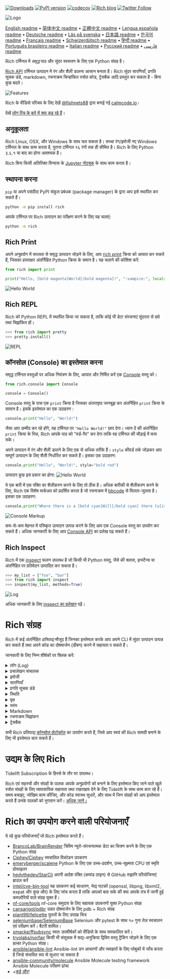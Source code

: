 [![Downloads](https://pepy.tech/badge/rich/month)](https://pepy.tech/project/rich)
[![PyPI version](https://badge.fury.io/py/rich.svg)](https://badge.fury.io/py/rich)
[![codecov](https://codecov.io/gh/Textualize/rich/branch/master/graph/badge.svg)](https://codecov.io/gh/Textualize/rich)
[![Rich blog](https://img.shields.io/badge/blog-rich%20news-yellowgreen)](https://www.willmcgugan.com/tag/rich/)
[![Twitter Follow](https://img.shields.io/twitter/follow/willmcgugan.svg?style=social)](https://twitter.com/willmcgugan)

![Logo](https://github.com/willmcgugan/rich/raw/master/imgs/logo.svg)

[English readme](https://github.com/willmcgugan/rich/blob/master/README.md)
 • [简体中文 readme](https://github.com/willmcgugan/rich/blob/master/README.cn.md)
 • [正體中文 readme](https://github.com/willmcgugan/rich/blob/master/README.zh-tw.md)
 • [Lengua española readme](https://github.com/willmcgugan/rich/blob/master/README.es.md)
 • [Deutsche readme](https://github.com/willmcgugan/rich/blob/master/README.de.md)
 • [Läs på svenska](https://github.com/willmcgugan/rich/blob/master/README.sv.md)
 • [日本語 readme](https://github.com/willmcgugan/rich/blob/master/README.ja.md)
 • [한국어 readme](https://github.com/willmcgugan/rich/blob/master/README.kr.md)
 • [Français readme](https://github.com/willmcgugan/rich/blob/master/README.fr.md)
 • [Schwizerdütsch readme](https://github.com/willmcgugan/rich/blob/master/README.de-ch.md)
 • [हिन्दी readme](https://github.com/willmcgugan/rich/blob/master/README.hi.md)
 • [Português brasileiro readme](https://github.com/willmcgugan/rich/blob/master/README.pt-br.md)
 • [Italian readme](https://github.com/willmcgugan/rich/blob/master/README.it.md)
 • [Русский readme](https://github.com/willmcgugan/rich/blob/master/README.ru.md)
  • [فارسی readme](https://github.com/willmcgugan/rich/blob/master/README.fa.md)

Rich टर्मिनल में _समृद्ध_ पाठ और सुंदर स्वरूपण के लिए एक Python संग्रह है।


[Rich API](https://rich.readthedocs.io/en/latest/) टर्मिनल उत्पादन में रंग और शैली डालना आसान बनाता है। Rich सुंदर सारणियाँ, प्रगति सूचक डंडे, markdown, रचनाक्रम चिन्हांकित स्त्रोत कोड, ट्रेसबैक आदि प्रस्तुत कर सकता है - बिना कुछ बदले।

![Features](https://github.com/willmcgugan/rich/raw/master/imgs/features.png)

Rich के वीडियो परिचय के लिए देखें [@fishnets88](https://twitter.com/fishnets88) द्वारा बनाई गई [calmcode.io](https://calmcode.io/rich/introduction.html)।


देखें [लोग रिच के बारे में क्या कह रहे हैं](https://www.willmcgugan.com/blog/pages/post/rich-tweets/)।

## अनुकूलता

Rich Linux, OSX, और Windows के साथ चल सकता है। सच्चा रंग/इमोजी नए Windows टर्मिनल के साथ काम करता है, पुराना टर्मिनल १६ रंगों तक ही सीमित है। Rich के लिए Python ३.६.१ या बाद का होना आवश्यक है।

Rich बिना किसी अतिरिक्त विन्यास के [Jupyter नोटबुक](https://jupyter.org/) के साथ काम करता है।

## स्थापना करना

`pip` या अपने पसंदीदा PyPI संकुल प्रबंधक (package manager) के द्वारा आप इसे स्थापित कर सकते हैं।

```sh
python -m pip install rich
```

आपके टर्मिनल पर Rich उत्पादन का परीक्षण करने के लिए यह चलाएं:
```sh
python -m rich
```

## Rich Print

अपने अनुप्रयोग में सरलता से समृद्ध उत्पादन जोड़ने के लिए, आप [rich print](https://rich.readthedocs.io/en/latest/introduction.html#quick-start) क्रिया को आयात कर सकते हैं, जिसका हस्ताक्षर अंतर्निहित Python क्रिया के समान है। यह चलाने की कोशिश करें:

```python
from rich import print

print("Hello, [bold magenta]World[/bold magenta]!", ":vampire:", locals())
```

![Hello World](https://github.com/willmcgugan/rich/raw/master/imgs/print.png)

## Rich REPL

Rich को Python REPL में स्थापित किया जा सकता है, ताकि कोई भी डेटा संरचनाएं सुंदरता से छपे तथा चिह्नांकित हों।
```python
>>> from rich import pretty
>>> pretty.install()
```

![REPL](https://github.com/willmcgugan/rich/raw/master/imgs/repl.png)

## कॉनसोल (Console) का इस्तेमाल करना

समृद्ध टर्मिनल वस्तुओं पर अधिक नियंत्रण के लिए, आयात और निर्मित करें एक [Console](https://rich.readthedocs.io/en/latest/reference/console.html#rich.console.Console) वस्तु को।

```python
from rich.console import Console

console = Console()
```

Console वस्तु के पास एक `print` क्रिया है जिसका अंतरापृष्ठ जानबूझ कर अंतर्निहित `print` क्रिया के सामान है। इसके इस्तेमाल का एक उदाहरण :
```python
console.print("Hello", "World!")
```


जैसा आप उम्मीद कर रहे होंगे, यह टर्मिनल पर `"Hello World!"` छाप देगा। ध्यान दें की अंतर्निहित `print` क्रिया के भिन्न, Rich आपके पाठ को "वर्ड-रैप" कर देगा ताकि वह टर्मिनल की चौड़ाई में फस सके।

अपने उत्पादन में रंग और शैली डालने के लिए एक से अधिक तरीके हैं। `style` कीवर्ड तर्क जोड़कर आप सम्पूर्ण उत्पादन के लिए शैली निर्धारित कर सकते हैं। इसका एक उदाहरण:
```python
console.print("Hello", "World!", style="bold red")
```

उत्पादन कुछ इस प्रकार का होगा:
![Hello World](https://github.com/willmcgugan/rich/raw/master/imgs/hello_world.png)


ये एक बारी में एक पंक्ति का शैलीकरण करने के लिए तो ठीक है। अधिक बारीकी से शैलीकरण करने के लिए, Rich एक विशेष मार्कअप को प्रदर्शित करता है जो रचनाक्रम में [bbcode](https://en.wikipedia.org/wiki/BBCode) से मिलता-जुलता है। इसका एक उदाहरण:

```python
console.print("Where there is a [bold cyan]Will[/bold cyan] there [u]is[/u] a [i]way[/i].")
```

![Console Markup](https://github.com/willmcgugan/rich/raw/master/imgs/where_there_is_a_will.png)

कम-से-कम मेहनत में परिष्कृत उत्पादन उत्पन्न करने के लिए आप एक Console वस्तु का उपयोग कर सकते हैं। अधिक जानकारी के लिए आप [Console API](https://rich.readthedocs.io/en/latest/console.html) का प्रलेख पढ़ सकते हैं।

## Rich Inspect

Rich में एक [inspect](https://rich.readthedocs.io/en/latest/reference/init.html?highlight=inspect#rich.inspect) फलन उपलब्ध है जो किसी भी Python वस्तु, जैसे की क्लास, इन्स्टैन्स या अंतर्निहित पर प्रतिवेदन उत्पादित कर सकता है।
```python
>>> my_list = ["foo", "bar"]
>>> from rich import inspect
>>> inspect(my_list, methods=True)
```

![Log](https://github.com/willmcgugan/rich/raw/master/imgs/inspect.png)

अधिक जानकारी के लिए [inspect का प्रलेखन](https://rich.readthedocs.io/en/latest/reference/init.html#rich.inspect) पढ़ें।

# Rich संग्रह

Rich में कई अंतर्निहित _प्रतिपाद्य_ मौजूद हैं जिनका इस्तेमाल करके आप अपने CLI में सुंदर उत्पादन उत्पन्न कर सकते हैं तथा अपने कोड का दोषमार्जन (डीबग) करने में सहायता प सकते हैं।


जानकारी के लिए निम्न शीर्षकों पर क्लिक करें:

<details>
<summary>लॉग (Log)</summary>

Console वस्तु के पास एक `log()` फलन होता है जिसका अंतरापृष्ठ `print()` से मिलता है, पर साथ में वर्तमान समय और आवाहन करने वाली पंक्ति के लिए एक खाना प्रस्तुत करता है। व्यक्तिक्रम तौर पर Rich Python संरचनाएं एवं repr मालाओं (स्ट्रिंगों) पर रचनाक्रम चिह्नांकन करेगा। यदि आप एक संग्रह (यानि एक डिक्शनेरी या एक सूची) को लॉग करते हैं तो Rich उसे सुंदरता से छापेगा ताकि वह उपलब्ध जगह में फस सके। इनमें से कुछ विशेषताओं का उदहरण प्रस्तुत है:

```python
from rich.console import Console
console = Console()

test_data = [
    {"jsonrpc": "2.0", "method": "sum", "params": [None, 1, 2, 4, False, True], "id": "1",},
    {"jsonrpc": "2.0", "method": "notify_hello", "params": [7]},
    {"jsonrpc": "2.0", "method": "subtract", "params": [42, 23], "id": "2"},
]

def test_log():
    enabled = False
    context = {
        "foo": "bar",
    }
    movies = ["Deadpool", "Rise of the Skywalker"]
    console.log("Hello from", console, "!")
    console.log(test_data, log_locals=True)


test_log()
```

उपर्युक्त कोड से निम्न उत्पादन उत्पन्न होता है:

![Log](https://github.com/willmcgugan/rich/raw/master/imgs/log.png)

ध्यान दें `log_levels` तर्क की तरफ, जो एक सारणी उत्पादित करता है जिसमे लॉग फलन के आवाहन के स्थान के स्थानिये चर युक्त हैं।

लॉग फलन का इस्तेमाल परिसेवकों (सर्वर) जैसे लंबे समय के लिये चलने वाले अनुप्रयोगों के लिए टर्मिनल पर प्रचालेखन के लिए किया जा सकता है, पर यह एक बहुत अच्छा दोषमार्जन सहायक भी है।

</details>
<details>
<summary>प्रचालेखन संचालक</summary>

Python के `logging` मापांक से आए हुए उत्पादन का संरूपण एवं रंगीकरण करने के लिए आप अंतर्निहित [Handler वर्ग](https://rich.readthedocs.io/en/latest/logging.html) का भी इस्तेमाल कर सकते हैं। उत्पादन का एक उपहरण प्रस्तुत है:

![Logging](https://github.com/willmcgugan/rich/raw/master/imgs/logging.png)

</details>

<details>
<summary>इमोजी</summary>

Console उत्पादन में इमोजी डालने के लिए नाम को दो अपूर्ण विरामों (:) के बीच रखें। इसका एक उदाहरण:
```python
>>> console.print(":smiley: :vampire: :pile_of_poo: :thumbs_up: :raccoon:")
😃 🧛 💩 👍 🦝
```

कृपया इसका इस्तेमाल समझदारी से करें।
</details>

<details>
<summary>सारणियाँ</summary>

Rich यूनिकोड डिब्बा अक्षरों की सहायता से लचीली [सारणियाँ](https://rich.readthedocs.io/en/latest/tables.html) प्रदर्शित कर सकता है। सीमाएँ, शैलियाँ, कक्ष संरेखण आदि के लिए कई सारे स्वरूपण विकल्प उपलब्ध हैं।

![table movie](https://github.com/willmcgugan/rich/raw/master/imgs/table_movie.gif)

उपर्युक्त अनुप्राणन examples डायरेक्टरी के [table_movie.py](https://github.com/willmcgugan/rich/blob/master/examples/table_movie.py) से बनाया गया है।

इससे सरल संचिका का उदाहरण:
```python
from rich.console import Console
from rich.table import Table

console = Console()

table = Table(show_header=True, header_style="bold magenta")
table.add_column("Date", style="dim", width=12)
table.add_column("Title")
table.add_column("Production Budget", justify="right")
table.add_column("Box Office", justify="right")
table.add_row(
    "Dec 20, 2019", "Star Wars: The Rise of Skywalker", "$275,000,000", "$375,126,118"
)
table.add_row(
    "May 25, 2018",
    "[red]Solo[/red]: A Star Wars Story",
    "$275,000,000",
    "$393,151,347",
)
table.add_row(
    "Dec 15, 2017",
    "Star Wars Ep. VIII: The Last Jedi",
    "$262,000,000",
    "[bold]$1,332,539,889[/bold]",
)

console.print(table)
```

इससे निम्नलिखित उत्पादन उत्पन्न होता है:

![table](https://github.com/willmcgugan/rich/raw/master/imgs/table.png)

ध्यान दें की कॉनसोल मार्कअप `print()` और `log()` की तरह ही प्रदर्शित होते हैं। वास्तव में, कोई भी वस्तु जो Rich के द्वारा प्रदर्शनीय है वह शीर्षकों / पंक्तियों (दूसरी संचिकाओं में भी) में युक्त किया जा सकता है।

`Table` वर्ग इतनी बुद्धिमान है की वह टर्मिनल की उपलब्ध चौड़ाई में फ़साने के लिए स्तंभों का आकार बदल सकता है, आवश्यकता के अनुसार पाठ को लपेटते हुए। यह वही उदाहरण है, टर्मिनल को उपर्युक्त संचिका से छोटा रखते हुए:

![table2](https://github.com/willmcgugan/rich/raw/master/imgs/table2.png)

</details>

<details>
<summary>प्रगति सूचक डंडे</summary>

लंबे समय तक चलने वाले कार्यों पर नज़र रखने के लिए Rich अनेक झिलमिलाहट-मुक्त [प्रगति सूचक](https://rich.readthedocs.io/en/latest/progress.html) डंडे प्रदर्शित कर सकता है।

बुनियादी उपयोग के लिए, किसी भी क्रम को `track` फलन में लपेटें और परिणाम पर पुनरावर्तन करें। इसका एक उदाहरण:
```python
from rich.progress import track

for step in track(range(100)):
    do_step(step)
```

अनेक प्रगति सूचक डंडे जोड़ने इससे अधिक कठिन नहीं है। ये रहा एक उदाहरण जो प्रलेखन से उठाया गया है:
![progress](https://github.com/willmcgugan/rich/raw/master/imgs/progress.gif)

स्तंभों का विन्यास इस प्रकार किया जा सकता है की आपकी इच्छानुसार विवरण दिखाए जाएँ। अंतर्निहित स्तंभ में प्रतिशत पूरा, संचिका आकार, संचिका गति तथा शेष समय युक्त होते हैं। ये रहा एक और उदाहरण एक चालू डाउनलोड को दर्शाते हुए।
![progress](https://github.com/willmcgugan/rich/raw/master/imgs/downloader.gif)

इसे स्वयं आजमाने के लिए, देखें [examples/downloader.py](https://github.com/willmcgugan/rich/blob/master/examples/downloader.py) जो अनेक URL एक साथ डाउनलोड करते हुए प्रगति दर्शाता है।
</details>

<details>
<summary>स्थिति</summary>

ऐसी परिस्थितियों में जहां प्रगति की गणना करना कठिन हों, आप [status](https://rich.readthedocs.io/en/latest/reference/console.html#rich.console.Console.status) (स्थिति) फलन का उपयोग कर सकते हैं जो एक 'स्पिनर' अनुप्राणन और संदेश दर्शाएगा। अनुप्राणन आपको सामान्य तरीके से कॉनसोल को इस्तेमाल करने से नहीं रोकेगा। ये एक उदाहरण:
```python
from time import sleep
from rich.console import Console

console = Console()
tasks = [f"task {n}" for n in range(1, 11)]

with console.status("[bold green]Working on tasks...") as status:
    while tasks:
        task = tasks.pop(0)
        sleep(1)
        console.log(f"{task} complete")
```

इससे टर्मिनल में निम्नलिखित उत्पादन उत्पन्न होता है:
![status](https://github.com/willmcgugan/rich/raw/master/imgs/status.gif)

स्पिनर अनुप्राणन [cli-spinners](https://www.npmjs.com/package/cli-spinners) से उधारे गए थे। आप `spinner` प्राचल को उल्लिखित करके स्पिनर चुन सकते हैं। उपलब्ध विकल्प देखने के लिए निम्नलिखित आदेश चलकर देखें:
```
python -m rich.spinner
```

उपर्युक्त आदेश टर्मिनल में निम्नलिखित उत्पादन उतपन्न करता है:
![spinners](https://github.com/willmcgugan/rich/raw/master/imgs/spinners.gif)

</details>

<details>
<summary>वृक्ष</summary>

Rich मरकदर्शक रेखाओं से [tree](https://rich.readthedocs.io/en/latest/tree.html) (वृक्ष) प्रदर्शित कर सकता है। संचिता संरचना, अथवा कोई भी और पदानुक्रमित डेटा दर्शाने के लिए वृक्ष एक आदर्श विकल्प है।

वृक्ष के नाम सरल पाठ्यांश या कुछ भी और जो Rich प्रदर्शित कर सके। इसके एक प्रदर्शन के लिए निम्नलिखित को चलाएं:
```
python -m rich.tree
```

इससे निम्न उत्पादन उत्पन्न होता है:

![markdown](https://github.com/willmcgugan/rich/raw/master/imgs/tree.png)

देखें उदाहरण [tree.py](https://github.com/willmcgugan/rich/blob/master/examples/tree.py) एक क्रमादेश के लिए जो किसी भी डायरेक्टरी का वृक्ष दृश्य (ट्री व्यू) दर्शाएगा, लिनक्स के `tree` आदेश के समान।

</details>

<details>
<summary>स्तंभ</summary>


Rich सामग्री को समान अथवा श्रेष्ट चौड़ाई के साथ स्पष्ट [स्तंभ](https://rich.readthedocs.io/en/latest/columns.html) प्रदर्शित कार सकता है। यही (MacOS / Linux) `ls` आदेश का बहुत बुनियादी प्रतिरूप प्रस्तुत किया गया है जो स्तंभों में डायरेक्टरी सूची को दर्शाता है।

```python
import os
import sys

from rich import print
from rich.columns import Columns

directory = os.listdir(sys.argv[1])
print(Columns(directory))
```

निम्न स्क्रीनशॉट [स्तंभों के उदाहरण](https://github.com/willmcgugan/rich/blob/master/examples/columns.py) का उत्पादन है जो एक API से खींचे गए डेटा को स्तंभों में प्रदर्शित करता है:
![columns](https://github.com/willmcgugan/rich/raw/master/imgs/columns.png)

</details>

<details>
<summary>Markdown</summary>

Rich [markdown](https://rich.readthedocs.io/en/latest/markdown.html) को प्रदर्शित कार सकता है और स्वरूपण का अनुवाद टर्मिनल पर करने में उचित कार्य करता है।


Markdown प्रदर्शित करने के लिए आप `Markdown` वर्ग को आयात कार सकते हैं और उसे markdown कोड युक्त अक्षरमाला के साथ निर्मित कर सकते हैं। फिर उसे कॉनसोल पर छापें। एक उदाहरण प्रस्तुत है:
```python
from rich.console import Console
from rich.markdown import Markdown

console = Console()
with open("README.md") as readme:
    markdown = Markdown(readme.read())
console.print(markdown)
```

इससे कुछ इस प्रकार का उत्पादन उत्पन्न होगा:

![markdown](https://github.com/willmcgugan/rich/raw/master/imgs/markdown.png)

</details>

<details>
<summary>रचनाक्रम चिह्नांकन</summary>

Rich [रचनाक्रम चिह्नांकन](https://rich.readthedocs.io/en/latest/syntax.html) के लिए [pygments](https://pygments.org/) संग्रह का उपयोग करता है। उपयोग markdown को प्रदर्शित करने से मिलता-जुलता है; एक `Syntax` वस्तु निर्मित करें और उसे कॉनसोल पर छापें। एक उदाहरण:
```python
from rich.console import Console
from rich.syntax import Syntax

my_code = '''
def iter_first_last(values: Iterable[T]) -> Iterable[Tuple[bool, bool, T]]:
    """Iterate and generate a tuple with a flag for first and last value."""
    iter_values = iter(values)
    try:
        previous_value = next(iter_values)
    except StopIteration:
        return
    first = True
    for value in iter_values:
        yield first, False, previous_value
        first = False
        previous_value = value
    yield first, True, previous_value
'''
syntax = Syntax(my_code, "python", theme="monokai", line_numbers=True)
console = Console()
console.print(syntax)
```

This will produce the following output:
इससे निम्न उत्पादन उत्पन्न होता है:

![syntax](https://github.com/willmcgugan/rich/raw/master/imgs/syntax.png)

</details>

<details>
<summary>ट्रेसबैक</summary>

Rich [खूबसूरत ट्रेसबैक](https://rich.readthedocs.io/en/latest/traceback.html) दर्शा सकता है जो पढ़ने में आसान तथा मानक Python ट्रेसबैकों से अधिक कोड दिखाता है। आप Rich को व्यक्तीक्रम ट्रेसबैक संचालक भी निर्धारित कार सकते हैं ताकि सभी बेपकड़ अपवाद Rich के द्वारा प्रदर्शित हों।

OSX (Linux पर समान) पर यह कुछ इस प्रकार दिखता है:
![traceback](https://github.com/willmcgugan/rich/raw/master/imgs/traceback.png)

</details>

सभी Rich प्रतिपाद्य [कॉनसोल प्रोटोकॉल](https://rich.readthedocs.io/en/latest/protocol.html) का उपयोग करते हैं, जिसे आप स्वयं की Rich सामग्री बनाने के लिए भी इस्तेमाल कार सकते हैं।

# उद्यम के लिए Rich

Tidelift Subscription के हिस्से के तौर पर उपलब्ध।

Rich एवं सहस्त्रों और संग्रहों के पालक आपके अनुप्रयोगों को बनाने के लिए इस्तेमाल किए जाने वाले खुले स्त्रोत संग्रहों के लिए व्यावसायिक सहायता तथा रखरखाव देने के लिए Tidelift के साथ काम कार रहे हैं। समय बचाइए, जोखिम काम कीजिए, और कोड स्वास्थ सुधारें, और साथ में जिन संग्रहों को आप इस्तेमाल करते हैं उनके पालकों को भुगतान करें। [अधिक जानें।](https://tidelift.com/subscription/pkg/pypi-rich?utm_source=pypi-rich&utm_medium=referral&utm_campaign=enterprise&utm_term=repo)

# Rich का उपयोग करने वाली परियोजनाएँ

ये रहे कुछ परियोजनाएँ जो Rich इस्तेमाल करते हैं।
- [BrancoLab/BrainRender](https://github.com/BrancoLab/BrainRender)
  त्रिविम न्यूरो-संरचनात्मक डेटा का चित्रण करने के लिए एक Python संग्रह
- [Ciphey/Ciphey](https://github.com/Ciphey/Ciphey)
  स्वचालित विकोडन उपकरण
- [emeryberger/scalene](https://github.com/emeryberger/scalene)
  Python के लिए एक उच्च-प्रदर्शन, उच्च-सूक्ष्मता CPU एवं स्मृति प्रोफाइलर
- [hedythedev/StarCli](https://github.com/hedythedev/starcli)
  अपनी आदेश पंक्ति (कमांड लाइन) से GitHub रुझानि परियोजिनाएं ब्राउज़ करें
- [intel/cve-bin-tool](https://github.com/intel/cve-bin-tool)
  यह उपकरण कई साधारण, भेद्य घटकों (openssl, libpng, libxml2, expat और कुछ और) के लिए जांच करता है ताकि आपको बता सके की क्या आपके तंत्र में जानी हुई कमज़ोरियों वाले संग्रह युक्त हैं।
- [nf-core/tools](https://github.com/nf-core/tools)
  nf-core समुदाय के लिए सहायक उपकरणों युक्त Python संग्रह
- [cansarigol/pdbr](https://github.com/cansarigol/pdbr)
  उन्नत दोषमार्जन के लिए pdb + Rich संग्रह
- [plant99/felicette](https://github.com/plant99/felicette)
  पुतलों के लिए उपग्रह चित्र
- [seleniumbase/SeleniumBase](https://github.com/seleniumbase/SeleniumBase)
  Selenium और pytest के साथ १० गुना तेज़ स्वचालन एवं परीक्षण करें। बैटरी शामिल।
- [smacke/ffsubsync](https://github.com/smacke/ffsubsync)
  स्वतः उपशीर्षकों को वीडियो के साथ समकालित करें।
- [tryolabs/norfair](https://github.com/tryolabs/norfair)
  किसी भी संसूचक में सद्य-अनुक्रिया द्विविम वस्तु ट्रैकिंग जोड़ने के लिए एक हल्का Python संग्रह।
- [ansible/ansible-lint](https://github.com/ansible/ansible-lint)
  Ansible-lint उन आचरणों और व्यवहारों के लिए प्लेबुकों में जाँच करता है जिन्हे संभावित रूप से सुधारा जा सकता है
- [ansible-community/molecule](https://github.com/ansible-community/molecule) Ansible Molecule testing framework
  Ansible Molecule परीक्षण ढांचा
- +[कई और](https://github.com/willmcgugan/rich/network/dependents)!

<!-- This is a test, no need to translate -->
